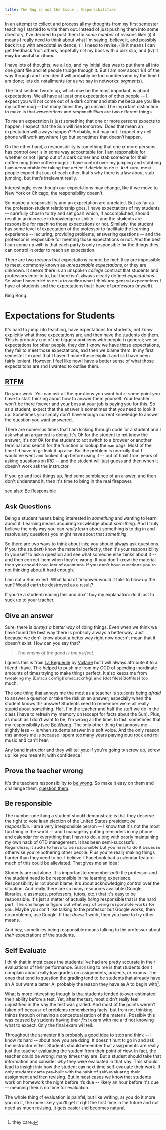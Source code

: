 ```yaml
---
title: The Rug is not the Issue : Responsibilities
---
```

In an attempt to collect and process all my thoughts from my first
semester teaching I started to write them out. Instead of just pushing
them into some directory, I've decided to post them for *some number*
of reasons like: (i) it means I really need to think about what I'm
saying, believe it, and possibly back it up with anecdotal evidence,
(ii) I need to revise, (iii) it means I can get feedback from others,
hopefully not my boss with a pink slip, and (iv) it may be useful to
others.

I have lots of thoughts, we all do, and my initial idea was to put
them all into one giant file and let people trudge through it. But I
am now about 1/4 of the way through and I decided it will probably be
too cumbersome by the time I am done; lets do installments (or as we
say in networks: *segments*).

The first section I wrote up, which may be the most important, is
about expectations. We all have at least one expectation of 
other people -- I expect you will not come out of a dark corner and stab me
because you like my coffee mug -- but many times they go unsaid. The
important distinction to make is that *expectations* and
*responsibilities* are two different things. 

To me an expectation is just something that one or more persons
expects to happen; I expect that the Sun will rise tomorrow. Does that
mean an expectation will always happen? Probably, but may not. I
expect my cell phone will work anywhere I go but sometimes that
doesn't happen.

On the other hand, a responsibility is something that one or more
persons has control over is in some way accountable for. I am
responsible for whether or not I jump out of a dark corner and stab
someone for their coffee mug (love coffee mugs). I have control over
my jumping and stabbing I am accountable for taking that action if
decide to do it. And sure, most people expect that out of each other,
that's why there is a law about stab jumping, but that's irrelevant really.

Interestingly, even though our expectations may change, like if we
move to New York or Chicago, the responsibility doesn't.

So maybe a responsibility and an expectation are unrelated. But as far
as the professor-student relationship goes, I have expectations of my
students -- carefully chosen to try and set goals which, if
accomplished, should result in an increase in knowledge or ability --
and the students are responsible for reaching those expectations or
not. Similarly, the student has some level of expectation of the
professor to facilitate the learning experience -- lecturing,
providing problems, answering questions -- and the professor is
responsible for meeting those expectations or not. And the best I can
come up with is that each party is only responsible for the things
they can control in order to reach an expectation.

There are two reasons that expectations cannot be met: they are
impossible to meet, commonly known as *unreasonable expectations*, or
they are unknown. It seems there is an unspoken *college* contract
that students and professors enter in to, but there isn't always
clearly defined *expectations*. So what I have tried to do is to
outline what I think are general expectations I have of students and
the expectations that I have of professors (myself).

Bing Bong.



# Expectations for Students

It's hard to jump into teaching, have expectations for students, not
*know* explicitly what those expectations are, and then have the
students do them.  This is probably one of the biggest problems with
people in general; we set expectations for other people, they don't
know we have those expectations, they fail to meet those expectations,
and then we blame them.  In my first semester I expect that I haven't
made these explicit and so I have been fairly lenient.   However, I
feel like now I have a better sense of what those expectaitons are and
I wanted to outline them.

## [RTFM](http://en.wikipedia.org/wiki/RTFM)

Do your work.  You can ask all the questions you want but at some
point you have to start thinking about how to answer them yourself.
Your teacher won't be there forever and your boss at your job is
paying you for this.  So as a student, expect that the answer is
sometimes that you need to look it up.  Sometimes you simply don't
have enough current knowledge to answer the question you want
answered.  

There are numerous times that I am looking through code for a student
and I ask what an argument is doing. It's OK for the student to not
know the answer; it's *not* OK for the student to not switch to a
browser or another terminal and search for the function or lookup the
`man` page. Most of the time I'd have to go look it up also. But the
problem is normally that I would've went and looked it up before using
it -- out of habit from years of asking questions on IRC -- and the
student will just guess and then when it doesn't work ask the
instructor.

If you go and look things up, find some semblance of an answer, and
then don't understand it, then it's time to bring in the real firepower.

see also: [Be Responsible](#be-responsible)


## Ask Questions

Being a student means being interested in
*something* and wanting to learn about it.  Learning means acquiring
knowledge about *something*. And I truly believe the only way you can
*really* learn about something is to dig in and resolve any questions
you might have about that *something*.

So there are two ways to think about this; you should always ask
questions. If you (the student) know the material perfectly, then it's
your responsibility to yourself to ask a question and see what someone
else thinks about it -- and then correct them when they're wrong. If
you don't know the material then you should have lots of questions. If
you don't have questions you're not thinking about it hard enough.

I am not a Sun expert. What kind of firepower would it take to blow up
the sun? Would earth be destroyed as a result?

If you're a student reading this and don't buy my explanation: do it
just to suck up to your teacher.


## Give **an** answer

Sure, there is *always a better way* of doing things.  Even when we
think we have found the best way there is probably always a better
way.  Just because we don't know about a better way right now doesn't
mean that it doesn't exist.  How can you say that?

> *The enemy of the good is the perfect.*  

I guess this is from [La Bégueule][] by [Voltaire][] but I will always
attribute it to a friend I have.  This helped to push me from my OCD
of spending inordinate amounts of times trying to make things perfect.
It also keeps me from tweaking my [Emacs config][emacsconfig] and
[dot files][dotfiles] too much.

The one thing that annoys me the most as a teacher is students being
*afraid* to answer a question or take the risk on an answer;
especially when the student knows the answer! Students need to
remember we're all really stupid about something. Hell, I'm the
teacher and half the stuff we do in the class I have to refresh my
memory on (except for facts about the Sun). Plus, as much as I don't
want to be, I'm wrong all the time. In fact, sometimes that my
responsibility (see [Be Wrong](#be-wrong).  The only other thing that annoys
me -- slightly less -- is when students answer in a soft voice.
And the only reason this annoys me is because I spent too many years
playing loud rock and roll music and can't hear.

Any band instructor and they will tell you: if you're going to screw
 up, screw up like you meant it; with confidence!


[Voltaire]: http://en.wikiquote.org/wiki/Voltaire
[La Bégueule]: http://fr.wikisource.org/wiki/La_Bégueule


## Prove the teacher wrong

It's the teachers responsibility to [be wrong](#be-wrong).  So make it easy on
them and challenge them, [question them](#ask-questions).

## Be responsible

The number one thing a student should demonstrate is that they deserve
the right to vote in an election of the United States president; *be
responsible*.  I am a very irresponsible person -- I know that it's
not the most fun thing in the world -- and I manage by putting
reminders in my phone and calendar for everything that I have to do,
along with poorly maintaining my own hack of GTD management.  It has
been semi-successful.  Regardless, it sucks to have to be responsible
but you have to do it because otherwise you're bothering other people.
Plus you're really making things harder than they need to be.  I
believe if Facebook had a calendar feature much of this could be
alleviated.  That gives me an idea!

Students are not alone. It is important to remember *both* the
professor and the student need to be responsible in the learning
experience. Responsibility is not about blame, it's about
acknowledging control over the situation. And really there are so many
resources available (Google, libraries, classmates, professors,
tutors, etc.) that it's easy to be responsible. It's just a matter of
actually *being* responsible that is the hard part. The challenge is
figure out what way of being responsible works for you. Maybe you
don't like talking to the professor but Google works, then no
problemo, use Google. If that *doesn't* work, then you have to try
other means.

And hey, sometimes being responsible means talking to the professor
about *their* expectations of the students.


## Self Evaluate

I think that in most cases the students I've had are pretty accurate
in their evaluations of their performance. Surprising to me is that
students don't complain about really low grades on assignments,
projects, or exams.  The ones that tend to question the grading tend
to be students that already have an A but want a better A; probably
the reason they have an A to begin with[^1].

What is more interesting though is that students tended to
over-estimated their ability before a test. Yet, after the test, most
didn't really feel unjustified in the way the test was graded.  And
most of the points weren't taken off because of problems remembering
facts, but from not thinking things through or having a
conceptualization of the material.  Possibly this was caused by
students having their *first* exam with me and not knowing what to
expect.  Only the final exam will tell.

Throughout the semester it's probably a good idea to stop and think --
I know its hard -- about how you are doing.  It doesn't hurt to go in
and ask the instructor either.  Students should remember that
assignments are really just the teacher evaluating the student from
their point of view.  In fact, the teacher could be wrong; many times
they are.  But a student should take that information and consider
*why* they were evaluated in that way. This should lead to insight
into how the student can next time self-evaluate their work.  If only
students came pre-built with the habit of self-evaluating their
assignment and then revising.  But in most cases we know that students
work on homework the night before it's due -- likely an hour before
it's due -- meaning their is no time for evaluation.  

The whole thing of evaluation is painful, but like writing, as you
do it more you do it, the more likely you'll get it right the first
time in the future and not need as much revising.  It gets easier and
becomes natural.

[^1]: they care.







